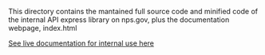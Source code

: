 This directory contains the mantained full source code and minified code of the internal API express library on 
nps.gov, plus the documentation webpage, index.html

[See live documentation for internal use here](https://www.nps.gov/features/bost/structured_data/)
